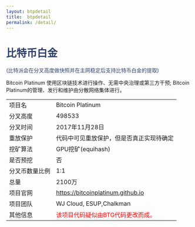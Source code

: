 ```yaml
---
layout: btpdetail
title:  btpdetail
permalink: /detail/
---
```

<h1 style="color: #2F416A">比特币白金</h1>
<p class="summarytxt" style="color: #2F416A">(比特派会在分叉高度做快照并在主网稳定后支持比特币白金的提取)
</p>
<p>Bitcoin Platinum 使用区块链技术进行操作、无需中央治理或第三方干预; Bitcoin Platinum的管理、发行和维护由分散网络集体进行。
</p>

<table class="center">
  <tbody>
    <tr>
        <td class="tablehalf">项目名</td>
        <td class="tablehalf">Bitcoin Platinum</td>
    </tr>
    <tr>
        <td>分叉高度</td>
        <td>498533</td>
    </tr>
    <tr>
        <td>分叉时间</td>
        <td>2017年11月28日</td>
    </tr>
    <tr>
        <td>重放保护</td>
        <td>代码中可见重放保护，但是否真正实现待确定</td>
    </tr>
    <tr>
        <td>挖矿算法</td>
        <td>GPU挖矿(equihash)</td>
    </tr>
    <tr>
        <td>是否预挖</td>
        <td>否</td>
    </tr>
    <tr>
        <td>分叉币数量比例</td>
        <td>1:1</td>
    </tr>
    <tr>
        <td>总量</td>
        <td>2100万</td>
    </tr>
    <tr>
        <td>项目官网</td>
        <td><a href="https://bitcoinplatinum.github.io/">https://bitcoinplatinum.github.io</a></td>
    </tr>
    <tr>
        <td>项目团队</td>
        <td>WJ Cloud, ESUP,Chalkman</td>
    </tr>
    <tr>
        <td>其他信息</td>
        <td style="color:red">该项目代码疑似由BTG代码更改而成。</td>
    </tr>
  </tbody>
</table>